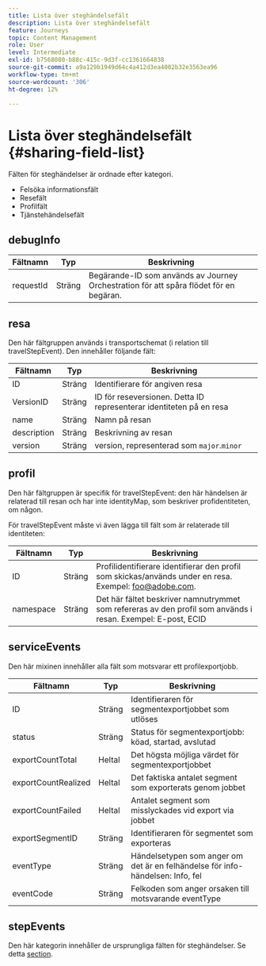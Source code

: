 ```yaml
---
title: Lista över steghändelsefält
description: Lista över steghändelsefält
feature: Journeys
topic: Content Management
role: User
level: Intermediate
exl-id: b7568080-b88c-415c-9d3f-cc1361664838
source-git-commit: a9a129b1949d64c4a412d3ea4002b32e3563ea96
workflow-type: tm+mt
source-wordcount: '306'
ht-degree: 12%

---
```


# Lista över steghändelsefält {#sharing-field-list}

Fälten för steghändelser är ordnade efter kategori.

* Felsöka informationsfält
* Resefält
* Profilfält
* Tjänstehändelsefält

## debugInfo

| Fältnamn | Typ | Beskrivning |
|---|---|------------|
| requestId | Sträng | Begärande-ID som används av Journey Orchestration för att spåra flödet för en begäran. |

## resa

Den här fältgruppen används i transportschemat (i relation till travelStepEvent). Den innehåller följande fält:

| Fältnamn | Typ | Beskrivning |
|---|---|------------|
| ID | Sträng | Identifierare för angiven resa |
| VersionID | Sträng | ID för reseversionen. Detta ID representerar identiteten på en resa |
| name | Sträng | Namn på resan |
| description | Sträng | Beskrivning av resan |
| version | Sträng | version, representerad som `major`.`minor` |

## profil

Den här fältgruppen är specifik för travelStepEvent: den här händelsen är relaterad till resan och har inte identityMap, som beskriver profidentiteten, om någon.

För travelStepEvent måste vi även lägga till fält som är relaterade till identiteten:

| Fältnamn | Typ | Beskrivning |
|---|---|------------|
| ID | Sträng | Profilidentifierare identifierar den profil som skickas/används under en resa. Exempel: foo@adobe.com. |
| namespace | Sträng | Det här fältet beskriver namnutrymmet som refereras av den profil som används i resan. Exempel: E-post, ECID |

## serviceEvents

Den här mixinen innehåller alla fält som motsvarar ett profilexportjobb.

| Fältnamn | Typ | Beskrivning |
|---|---|------------|
| ID | Sträng | Identifieraren för segmentexportjobbet som utlöses |
| status | Sträng | Status för segmentexportjobb: köad, startad, avslutad |
| exportCountTotal | Heltal | Det högsta möjliga värdet för segmentexportjobbet |
| exportCountRealized | Heltal | Det faktiska antalet segment som exporterats genom jobbet |
| exportCountFailed | Heltal | Antalet segment som misslyckades vid export via jobbet |
| exportSegmentID | Sträng | Identifieraren för segmentet som exporteras |
| eventType | Sträng | Händelsetypen som anger om det är en felhändelse för info-händelsen: Info, fel |
| eventCode | Sträng | Felkoden som anger orsaken till motsvarande eventType |

## stepEvents

Den här kategorin innehåller de ursprungliga fälten för steghändelser. Se detta [section](../building-journeys/sharing-legacy-fields.md).
